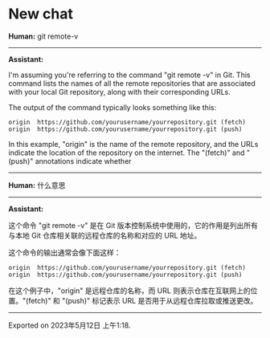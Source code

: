 # New chat

**Human:**
git remote-v

***

**Assistant:**

I'm assuming you're referring to the command "git remote -v" in Git. This command lists the names of all the remote repositories that are associated with your local Git repository, along with their corresponding URLs.

The output of the command typically looks something like this:

```
origin  https://github.com/yourusername/yourrepository.git (fetch)
origin  https://github.com/yourusername/yourrepository.git (push)

```

In this example, "origin" is the name of the remote repository, and the URLs indicate the location of the repository on the internet. The "(fetch)" and "(push)" annotations indicate whether


***

**Human:**
什么意思

***

**Assistant:**

这个命令 "git remote -v" 是在 Git 版本控制系统中使用的，它的作用是列出所有与本地 Git 仓库相关联的远程仓库的名称和对应的 URL 地址。

这个命令的输出通常会像下面这样：

```
origin  https://github.com/yourusername/yourrepository.git (fetch)
origin  https://github.com/yourusername/yourrepository.git (push)

```

在这个例子中，"origin" 是远程仓库的名称，而 URL 则表示仓库在互联网上的位置。"(fetch)" 和 "(push)" 标记表示 URL 是否用于从远程仓库拉取或推送更改。


***

Exported on 2023年5月12日 上午1:18.